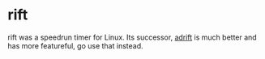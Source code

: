 # rift

rift was a speedrun timer for Linux. Its successor, [adrift] is much better and has more featureful, go use that instead.

[adrift]: https://github.com/mlugg/adrift
